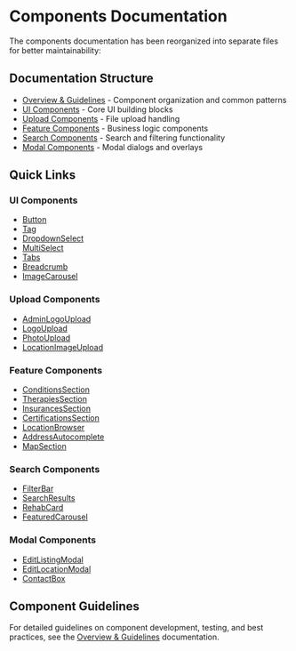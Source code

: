 # Components Documentation

The components documentation has been reorganized into separate files for better maintainability:

## Documentation Structure

- [Overview & Guidelines](./components/README.md) - Component organization and common patterns
- [UI Components](./components/ui.md) - Core UI building blocks
- [Upload Components](./components/upload.md) - File upload handling
- [Feature Components](./components/feature.md) - Business logic components
- [Search Components](./components/search.md) - Search and filtering functionality
- [Modal Components](./components/modal.md) - Modal dialogs and overlays

## Quick Links

### UI Components
- [Button](./components/ui.md#button)
- [Tag](./components/ui.md#tag)
- [DropdownSelect](./components/ui.md#dropdownselect)
- [MultiSelect](./components/ui.md#multiselect)
- [Tabs](./components/ui.md#tabs)
- [Breadcrumb](./components/ui.md#breadcrumb)
- [ImageCarousel](./components/ui.md#imagecarousel)

### Upload Components
- [AdminLogoUpload](./components/upload.md#adminlogoupload)
- [LogoUpload](./components/upload.md#logoupload)
- [PhotoUpload](./components/upload.md#photoupload)
- [LocationImageUpload](./components/upload.md#locationimageupload)

### Feature Components
- [ConditionsSection](./components/feature.md#conditionssection)
- [TherapiesSection](./components/feature.md#therapiessection)
- [InsurancesSection](./components/feature.md#insurancessection)
- [CertificationsSection](./components/feature.md#certificationssection)
- [LocationBrowser](./components/feature.md#locationbrowser)
- [AddressAutocomplete](./components/feature.md#addressautocomplete)
- [MapSection](./components/feature.md#mapsection)

### Search Components
- [FilterBar](./components/search.md#filterbar)
- [SearchResults](./components/search.md#searchresults)
- [RehabCard](./components/search.md#rehabcard)
- [FeaturedCarousel](./components/search.md#featuredcarousel)

### Modal Components
- [EditListingModal](./components/modal.md#editlistingmodal)
- [EditLocationModal](./components/modal.md#editlocationmodal)
- [ContactBox](./components/modal.md#contactbox)

## Component Guidelines

For detailed guidelines on component development, testing, and best practices, see the [Overview & Guidelines](./components/README.md) documentation.
